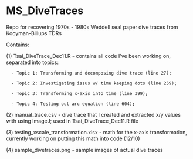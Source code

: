 # MS_DiveTraces
Repo for recovering 1970s - 1980s Weddell seal paper dive traces from Kooyman-Billups TDRs

Contains: 

 (1) Tsai_DiveTrace_Dec11.R - contains all code I've been working on, separated into topics: 
      
      - Topic 1: Transforming and decomposing dive trace (line 27);
      
      - Topic 2: Investigating issus w/ time keeping dots (line 259); 
      
      - Topic 3: Transforming x-axis into time (line 399);
      
      - Topic 4: Testing out arc equation (line 604);
 
 (2) manual_trace.csv - dive trace that I created and extracted x/y values with using
                    ImageJ; used in Tsai_DiveTrace_Dec11.R file
 
 (3) testing_xscale_transformation.xlsx - math for the x-axis transformation, currently 
                    working on putting this math into code (12/10)
 
 (4) sample_divetraces.png - sample images of actual dive traces 
 

